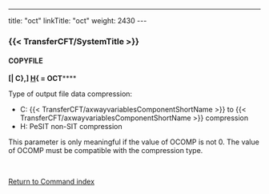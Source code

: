 ---
title: "oct"
linkTitle: "oct"
weight: 2430
---<span id="oct"></span>

### {{< TransferCFT/SystemTitle  >}}

#### COPYFILE

**********[******&#124; C},] <u>H</u>{ = OCT********

Type of output file data compression:

* C: {{< TransferCFT/axwayvariablesComponentShortName >}}
    to {{< TransferCFT/axwayvariablesComponentShortName >}} compression
* H: PeSIT non-SIT
    compression

This parameter is only meaningful if the value of OCOMP is not 0. The
value of OCOMP must be compatible with the compression type.

 

[Return to Command index](../../)
